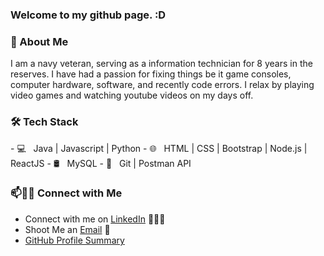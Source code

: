 ### Welcome to my github page. :D
### 💬 About Me
I am a navy veteran, serving as a information technician for 8 years in the reserves. I have had a passion for fixing things be it game consoles, computer hardware, software, and recently code errors. I relax by playing video games and watching youtube videos on my days off. 
<!--
**Awy64/Awy64** is a ✨ _special_ ✨ repository because its `README.md` (this file) appears on your GitHub profile.

Here are some ideas to get you started:

- 🔭 I’m currently working on ...
- 🌱 I’m currently learning ...
- 👯 I’m looking to collaborate on ...
- 🤔 I’m looking for help with ...
- 💬 Ask me about ...
- 📫 How to reach me: ...
- 😄 Pronouns: ...
- ⚡ Fun fact: ...
-->

<h3>🛠 Tech Stack</h3>
- 💻 &nbsp; Java | Javascript | Python 
- 🌐 &nbsp; HTML | CSS | Bootstrap | Node.js | ReactJS
- 🛢 &nbsp; MySQL
- 🔧 &nbsp; Git | Postman API 

### 📫🤝🏻 Connect with Me

 - Connect with me on [LinkedIn](https://www.linkedin.com/in/adam-w-young1/) 👨🏻‍💻
 - Shoot Me an [Email](mailto:adam.w.young1@gmail.com) 💌
 - [GitHub Profile Summary](https://profile-summary-for-github.com/user/Awy64)
